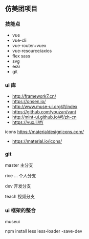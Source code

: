 ## 仿美团项目

### 技能点

* vue
* vue-cli
* vue-router+vuex
* vue-resource/axios
* flex sass
* svg
* es6
* git

### ui 库
* http://framework7.cn/
* https://onsen.io/
* http://www.muse-ui.org/#/index
* https://github.com/youzan/vant
* http://mint-ui.github.io/#!/zh-cn 
* https://vux.li/#/ 

icons
https://materialdesignicons.com/



* https://material.io/icons/

### git
master  主分支

rice ...  个人分支

dev     开发分支 

teach   视频分支



### ui 框架的整合

museui

npm install less less-loader -save-dev

